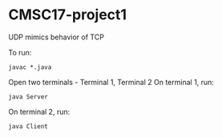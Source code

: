 # CMSC17-project1
UDP mimics behavior of TCP

To run:
~~~
javac *.java
~~~

Open two terminals - Terminal 1, Terminal 2
On terminal 1, run:
```
java Server
```

On terminal 2, run:
```
java Client
```

